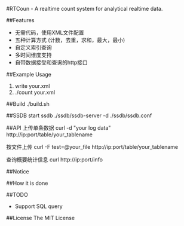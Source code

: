 #RTCoun - A realtime count system for analytical realtime data.



##Features
* 无需代码，使用XML文件配置
* 五种计算方式 (计数，去重，求和，最大，最小) 
* 自定义索引查询 
* 多时间维度支持 
* 自带数据接受和查询的http接口 


##Example Usage
1. write your.xml 
2. ./count your.xml  

##Build
./build.sh

##SSDB
start ssdb
./ssdb/ssdb-server -d ./ssdb/ssdb.conf


##API
上传单条数据
curl -d "your log data" http://ip:port/table/your_tablename

按文件上传
curl -F test=@your_file http://ip:port/table/your_tablename

查询概要统计信息
curl http://ip:port/info

##Notice

##How it is done

##TODO
* Support SQL query  

##License
The MIT License
